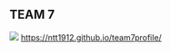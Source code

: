 ## TEAM 7
![](https://www.pexels.com/photo/green-and-blue-peacock-feather-674010/)
https://ntt1912.github.io/team7profile/
